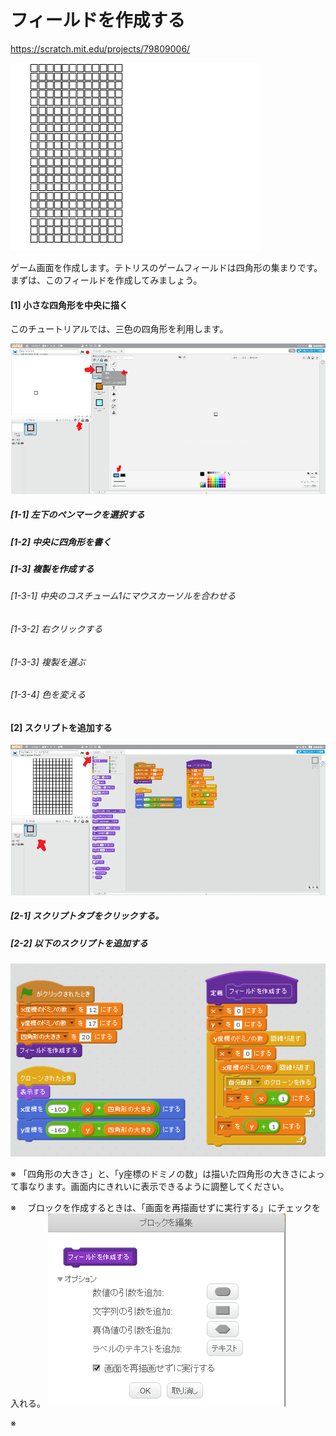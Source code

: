 # フィールドを作成する

https://scratch.mit.edu/projects/79809006/

![](board.png)

ゲーム画面を作成します。テトリスのゲームフィールドは四角形の集まりです。
まずは、このフィールドを作成してみましょう。


#### [1] 小さな四角形を中央に描く

このチュートリアルでは、三色の四角形を利用します。

![](b001.png)

##### [1-1] 左下のペンマークを選択する
##### [1-2] 中央に四角形を書く
##### [1-3] 複製を作成する
###### [1-3-1] 中央のコスチューム1にマウスカーソルを合わせる
###### [1-3-2] 右クリックする
###### [1-3-3] 複製を選ぶ
###### [1-3-4] 色を変える

#### [2] スクリプトを追加する
![](b002.png)
##### [2-1] スクリプトタブをクリックする。
##### [2-2] 以下のスクリプトを追加する

![](script.png)

※ 「四角形の大きさ」と、「y座標のドミノの数」は描いた四角形の大きさによって事なります。画面内にきれいに表示できるように調整してください。

※ 　ブロックを作成するときは、「画面を再描画せずに実行する」にチェックを入れる。
![](block_option.png)

※ 



